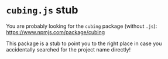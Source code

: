 # `cubing.js` stub

You are probably looking for the `cubing` package (without `.js`): <https://www.npmjs.com/package/cubing>

This package is a stub to point you to the right place in case you accidentally searched for the project name directly!
